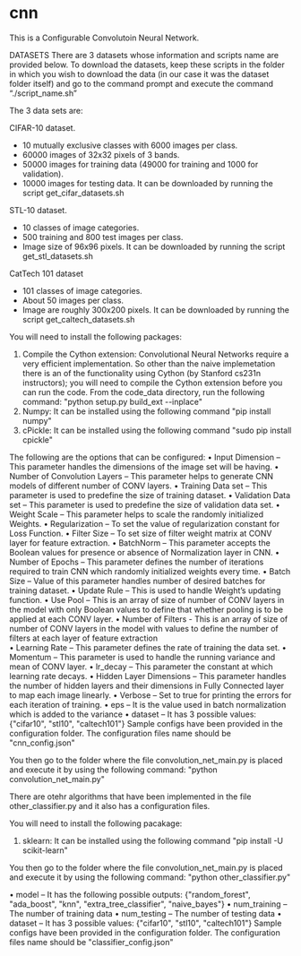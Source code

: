 # cnn
This is a Configurable Convolutoin Neural Network.

DATASETS
There are 3 datasets whose information and scripts name are provided below. To download the datasets, keep these scripts in the folder in which you wish to download the data (in our case it was the dataset folder itself) and go to the command prompt and execute the command “./script_name.sh”


The 3 data sets are:

CIFAR-10 dataset.
- 10 mutually exclusive classes with 6000
images per class.
- 60000 images of 32x32 pixels of 3 bands.
- 50000 images for training data (49000 for training and 1000 for validation).
- 10000 images for testing data.
It can be downloaded by running the script get_cifar_datasets.sh


STL-10 dataset.
- 10 classes of image categories.
- 500 training and 800 test images per class.
- Image size of 96x96 pixels.
It can be downloaded by running the script get_stl_datasets.sh


CatTech 101 dataset
- 101 classes of image categories.
- About 50 images per class.
- Image are roughly 300x200 pixels.
It can be downloaded by running the script get_caltech_datasets.sh



You will need to install the following packages:
1. Compile the Cython extension: Convolutional Neural Networks require a very efficient implementation. So other than the naive implemetation there is an of the functionality using Cython (by Stanford cs231n instructors); you will need to compile the Cython extension before you can run the code. From the code_data directory, run the following command:
    "python setup.py build_ext --inplace"
2. Numpy: It can be installed using the following command "pip install numpy"
3. cPickle: It can be installed using the following command "sudo pip install cpickle"



The following are the options that can be configured:
•	Input Dimension – This parameter handles the dimensions of the image set will be having.
•	Number of Convolution Layers – This parameter helps to generate CNN models of different number of CONV layers.
•	Training Data set – This parameter is used to predefine the size of training dataset.
•	Validation Data set – This parameter is used to predefine the size of validation data set.
•	Weight Scale – This parameter helps to scale the randomly initialized Weights.
•	Regularization – To set the value of regularization constant for Loss Function.
•	Filter Size – To set size of filter weight matrix at CONV layer for feature extraction.
•	BatchNorm – This parameter accepts the Boolean values for presence or absence of Normalization layer in CNN.
•	Number of Epochs – This parameter defines the number of iterations required to train CNN which randomly initialized weights every time.
•	Batch Size – Value of this parameter handles number of desired batches for training dataset.
•	Update Rule – This is used to handle Weight’s updating function.
•	Use Pool – This is an array of size of number of CONV layers in the model with only Boolean values to define that whether pooling is to be applied at each CONV layer. 
•	Number of Filters - This is an array of size of number of CONV layers in the model with values to define the number of filters at each layer of feature extraction  
•	Learning Rate – This parameter defines the rate of training the data set.
•	Momentum – This parameter is used to handle the running variance and mean of CONV layer.
•	lr_decay – This parameter the constant at which learning rate decays.
•	Hidden Layer Dimensions – This parameter handles the number of hidden layers and their dimensions in Fully Connected layer to map each image linearly.
•	Verbose – Set to true for printing the errors for each iteration of training.
•	eps – It is the value used in batch normalization which is added to the variance
•	dataset – It has 3 possible values: {"cifar10", "stl10", "caltech101"}
Sample configs have been provided in the configuration folder. The configuration files name should be "cnn_config.json"



You then go to the folder where the file convolution_net_main.py is placed and execute it by using the following command: "python convolution_net_main.py"




There are otehr algorithms that have been implemented in the file other_classifier.py and it also has a configuration files.

You will need to install the following pacakage:
1. sklearn: It can be installed using the following command "pip install -U scikit-learn"

You then go to the folder where the file convolution_net_main.py is placed and execute it by using the following command: "python other_classifier.py"

•	model – It has the following possible outputs: {"random_forest", "ada_boost", "knn", "extra_tree_classifier", "naive_bayes"}
•	num_training – The number of training data 
•	num_testing – The number of testing data
•	dataset – It has 3 possible values: {"cifar10", "stl10", "caltech101"}
Sample configs have been provided in the configuration folder. The configuration files name should be "classifier_config.json"
